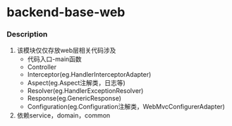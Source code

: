 # backend-base-web

### Description
1. 该模块仅仅存放web层相关代码涉及
    * 代码入口-main函数
    * Controller
    * Interceptor(eg.HandlerInterceptorAdapter)
    * Aspect(eg.Aspect注解类，日志等)
    * Resolver(eg.HandlerExceptionResolver)
    * Response(eg.GenericResponse)
    * Configuration(eg.Configuration注解类，WebMvcConfigurerAdapter)
1. 依赖service，domain，common